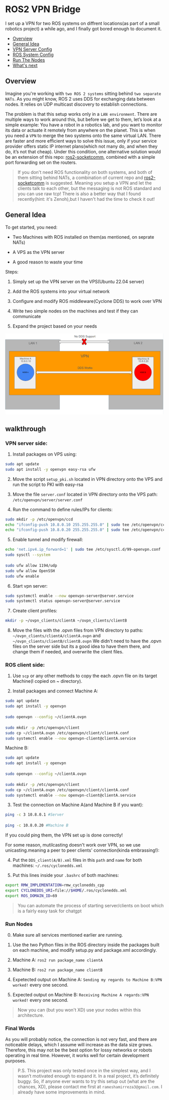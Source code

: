 # ROS2 VPN Bridge
I set up a VPN for two ROS systems on diffrent locations(as part of a small robotics project) a while ago, and I finally got bored enough to document it.

- [Overview](#overview)
- [General Idea](#general-idea)
- [VPN Server Config](#vpn-server-side)
- [ROS System Config](#ros-client-side)
- [Run The Nodes](#run-nodes)
- [What's next](#final-words)

## Overview 
Imagine you're working with `two ROS 2 systems` sitting behind `two separate NATs`.
As you might know, ROS 2 uses DDS for exchanging data between nodes. It relies on UDP multicast discovery to establish connections.

The problem is that this setup works only in a `LAN environment`. There are multiple ways to work around this, but before we get to them, let’s look at a simple example:
You have a robot in a robotics lab, and you want to monitor its data or actuate it remotely from anywhere on the planet. This is when you need a `VPN` to merge the two systems onto the same virtual LAN.
There are faster and more efficient ways to solve this issue, only if your service provider offers static IP internet plans(which not many do, and when they do, it’s not that cheap). Under this condition, one alternative solution would be an extension of this repo: [ros2-socketcomm](https://github.com/AmirrezaRamesh/ros2-socketcomm), combined with a simple port forwarding set on the routers.
> If you don't need ROS functionality on both systems, and both of them sitting behind NATs, a combination of current repo and [ros2-socketcomm](https://github.com/AmirrezaRamesh/ros2-socketcomm) is suggested. Meaning you setup a VPN and let the clients talk to each other, but the messaging is not ROS standard and you can use raw tcp! There is also a better way that I found recently(hint: it's Zenoh),but I haven't had the time to check it out!

## General Idea
To get started, you need:
- Two Machines with ROS installed on them(as mentioned, on seprate NATs)

- A VPS as the VPN server

- A good reason to waste your time

Steps:

1. Simply set up the VPN server on the VPS(Ubuntu 22.04 server)

2. Add the ROS systems into your virtual network

3. Configure and modify ROS middleware(Cyclone DDS) to work over VPN

4. Write two simple nodes on the machines and test if they can communicate

5. Expand the project based on your needs

![pic1](vpn.png)

## walkthrough

### VPN server side: 

1. Install packages on VPS using:
```bash 
sudo apt update
sudo apt install -y openvpn easy-rsa ufw 
```
2. Move the script `setup_pki.sh` located in VPN directory onto the VPS and run the script to PKI with easy-rsa

3. Move the file `server.conf` located in VPN directory onto the VPS path: `/etc/openvpn/server/server.conf`

4. Run the command to define rules/IPs for clients:
```bash
sudo mkdir -p /etc/openvpn/ccd
echo "ifconfig-push 10.8.0.10 255.255.255.0" | sudo tee /etc/openvpn/ccd/clientA
echo "ifconfig-push 10.8.0.20 255.255.255.0" | sudo tee /etc/openvpn/ccd/clientB
```
5. Enable tunnel and modify firewall:
```bash
echo 'net.ipv4.ip_forward=1' | sudo tee /etc/sysctl.d/99-openvpn.conf
sudo sysctl --system

sudo ufw allow 1194/udp
sudo ufw allow OpenSSH
sudo ufw enable 
```
6. Start vpn server:
```bash
sudo systemctl enable --now openvpn-server@server.service
sudo systemctl status openvpn-server@server.service
```
7. Create client profiles:
```bash
mkdir -p ~/ovpn_clients/clientA ~/ovpn_clients/clientB
```

8. Move the files with the .opvn files from VPN directory to paths:
`~/ovpn_clients/clientA/clientA.ovpn` and `~/ovpn_clients/clientB/clientB.ovpn`
We didn't need to have the .opvn files on the server side but its a good idea to have them there, and change them if needed, and overwrite the client files.

### ROS client side:
1. Use `scp` or any other methods to copy the each .opvn file on its target Machine(I copied on ~ directory).

2. Install packages and connect
Machine A:
```bash
sudo apt update
sudo apt install -y openvpn

sudo openvpn --config ~/clientA.ovpn

sudo mkdir -p /etc/openvpn/client
sudo cp ~/clientA.ovpn /etc/openvpn/client/clientA.conf
sudo systemctl enable --now openvpn-client@clientA.service
```
Machine B:
```bash
sudo apt update
sudo apt install -y openvpn

sudo openvpn --config ~/clientA.ovpn

sudo mkdir -p /etc/openvpn/client
sudo cp ~/clientA.ovpn /etc/openvpn/client/clientA.conf
sudo systemctl enable --now openvpn-client@clientA.service
```

3. Test the connection on Machine A(and Machine B if you want):
```bash
ping -c 3 10.8.0.1 #Server

ping -c 10.8.0.20 #Machine B
```
If you could ping them, the VPN set up is done correctly!

For some reason, mutilcasting doesn't work over VPN, so we use unicasting.meaning a peer to peer clients' connection(kinda embrassing!):

4. Put the `DDS_client(A/B).xml` files in this `path` and `name` for both machines: `~/.ros/cyclonedds.xml`

5. Put this lines inside your `.bashrc` of both machines:
```bash
export RMW_IMPLEMENTATION=rmw_cyclonedds_cpp
export CYCLONEDDS_URI=file://$HOME/.ros/cyclonedds.xml
export ROS_DOMAIN_ID=69 
```

> You can automate the process of starting server/clients on boot which is a fairly easy task for chatgpt

### Run Nodes

0. Make sure all services mentioned earlier are running.

1. Use the two Python files in the ROS directory inside the packages built on each machine, and modify setup.py and package.xml accordingly.

2. Machine A: `ros2 run package_name clientA`

3. Machine B: `ros2 run package_name clientB`

4. Expetected output on Machine A: `Sending my regards to Machine B:VPN worked!` every one second.

5. Expected output on Machine B: `Receiving Machine A regards:VPN worked!` every one second.

> Now you can (but you won't XD) use your nodes within this architecture.

### Final Words
As you will probably notice, the connection is not very fast, and there are noticeable delays, which I assume will increase as the data size grows. Therefore, this may not be the best option for lossy networks or robots operating in real time. However, it works well for certain development purposes.

> P.S. This project was only tested once in the simplest way, and I wasn’t motivated enough to expand it. In a real project, it’s definitely buggy. So, if anyone ever wants to try this setup out (what are the chances, XD), please contact me first at `rameshamirreza3@gmail.com`. I already have some improvements in mind.